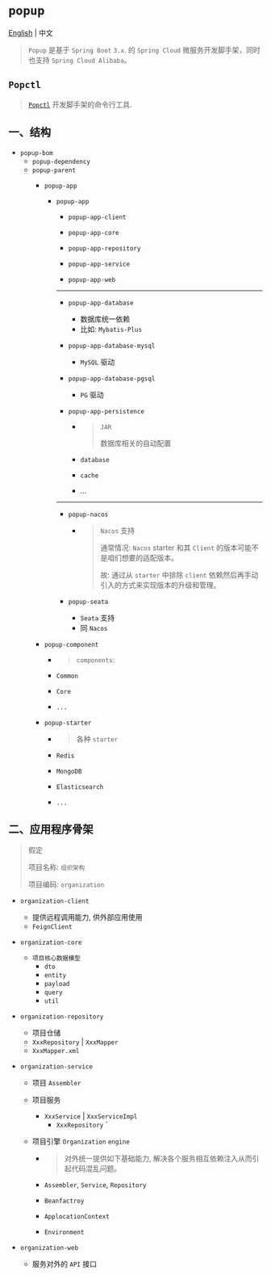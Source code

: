 # `popup`

 [English](./README.md)  | 中文

> `Popup`  是基于 `Spring Boot` `3.x`. 的 `Spring Cloud` 微服务开发脚手架，同时也支持 `Spring Cloud Alibaba`。



## `Popctl`

> [`Popctl`](https://github.com/photowey/popctl) 开发脚手架的命令行工具.



## 一、结构

- `popup-bom`
  - `popup-dependency`
  - `popup-parent`
    - `popup-app`
      - `popup-app`
        - `popup-app-client`
        
        - `popup-app-core`
        
        - `popup-app-repository`
        
        - `popup-app-service`
        
        - `popup-app-web`
        
        - --
        
        - `popup-app-database`
        
          - 数据库统一依赖
          - 比如: `Mybatis-Plus`
        
        - `popup-app-database-mysql`
        
          - `MySQL` 驱动
        
        - `popup-app-database-pgsql`
        
          - `PG` 驱动
        
        - `popup-app-persistence`
        
          - > `JAR`
            >
            > 数据库相关的自动配置
        
          - `database`
        
          - `cache`
        
          - ...
        
        - --
        
        - `popup-nacos`
        
          - > `Nacos` 支持
            >
            > 通常情况: `Nacos` starter 和其 `Client` 的版本可能不是咱们想要的适配版本。
            >
            > 故: 通过从 `starter` 中排除 `client` 依赖然后再手动引入的方式来实现版本的升级和管理。
        
        - `popup-seata`
        
          - `Seata` 支持
          - 同 `Nacos`
      
    - `popup-component`
    
      - > `components`:
        
      - `Common`
      
      - `Core`
      
      - `...`
    
    - `popup-starter`
    
      - > 各种 `starter`
    
      - `Redis`
    
      - `MongoDB`
    
      - `Elasticsearch`
    
      - `...`



## 二、应用程序骨架

> 假定
>
> 项目名称:  `组织架构`
>
> 项目编码: `organization`

- `organization-client`

  - 提供远程调用能力, 供外部应用使用
  - `FeignClient`

- `organization-core`

  - `项目核心数据模型`
    - `dto`
    - `entity`
    - `payload`
    - `query`
    - `util`

- `organization-repository`

  - 项目仓储
  - `XxxRepository` | `XxxMapper`
  - `XxxMapper.xml`

- `organization-service`

  - 项目 `Assembler`

  - 项目服务

    - `XxxService` | `XxxServiceImpl`
      - `XxxRepository` `

  - 项目引擎  `Organization` `engine`

    - > 对外统一提供如下基础能力, 解决各个服务相互依赖注入从而引起代码混乱问题。

    -  `Assembler`, `Service`, `Repository`

    - `Beanfactroy`

    - `ApplocationContext`

    - `Environment`

- `organization-web`

  - 服务对外的 `API` 接口

